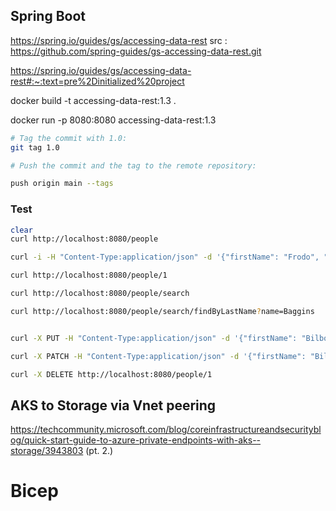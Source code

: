 ## Spring Boot 

https://spring.io/guides/gs/accessing-data-rest
src : https://github.com/spring-guides/gs-accessing-data-rest.git

https://spring.io/guides/gs/accessing-data-rest#:~:text=pre%2Dinitialized%20project

docker build -t accessing-data-rest:1.3 .

docker run -p 8080:8080 accessing-data-rest:1.3


```sh
# Tag the commit with 1.0:
git tag 1.0

# Push the commit and the tag to the remote repository:

push origin main --tags
```


### Test

```sh
clear
curl http://localhost:8080/people

curl -i -H "Content-Type:application/json" -d '{"firstName": "Frodo", "lastName": "Baggins"}' http://localhost:8080/people

curl http://localhost:8080/people/1

curl http://localhost:8080/people/search

curl http://localhost:8080/people/search/findByLastName?name=Baggins


curl -X PUT -H "Content-Type:application/json" -d '{"firstName": "Bilbo", "lastName": "Baggins"}' http://localhost:8080/people/1

curl -X PATCH -H "Content-Type:application/json" -d '{"firstName": "Bilbo Jr."}' http://localhost:8080/people/1

curl -X DELETE http://localhost:8080/people/1
```



## AKS to Storage via Vnet peering 

https://techcommunity.microsoft.com/blog/coreinfrastructureandsecurityblog/quick-start-guide-to-azure-private-endpoints-with-aks--storage/3943803
(pt. 2.)

# Bicep
